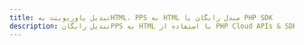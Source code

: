 ---title: تبدیل پاورپوینت بهHTML، PPS به HTML مبدل رایگان یا PHP SDKdescription: تبدیل رایگانPPS به HTML با استفاده از PHP Cloud APIs & SDK. همچنین اسناد Microsoft PowerPoint را در Cloud ایجاد، ویرایش و رندر کنید.---